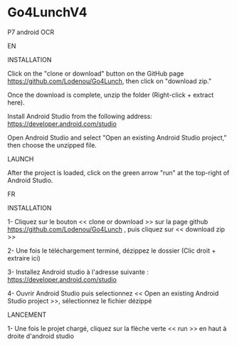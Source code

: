 # Go4LunchV4
P7 android OCR

EN

INSTALLATION

Click on the "clone or download" button on the GitHub page https://github.com/Lodenou/Go4Lunch, then click on "download zip."

Once the download is complete, unzip the folder (Right-click + extract here).

Install Android Studio from the following address: https://developer.android.com/studio

Open Android Studio and select "Open an existing Android Studio project," then choose the unzipped file.

LAUNCH

After the project is loaded, click on the green arrow "run" at the top-right of Android Studio.

FR

INSTALLATION

1- Cliquez sur le bouton << clone or download >> sur la page github https://github.com/Lodenou/Go4Lunch , puis cliquez sur << download zip >>

2- Une fois le téléchargement terminé, dézippez le dossier (Clic droit + extraire ici)

3- Installez Android studio à l'adresse suivante : https://developer.android.com/studio

4- Ouvrir Android Studio puis selectionnez << Open an existing Android Studio project >>, sélectionnez le fichier dézippé

LANCEMENT

1- Une fois le projet chargé, cliquez sur la flèche verte << run >> en haut à droite d'android studio
